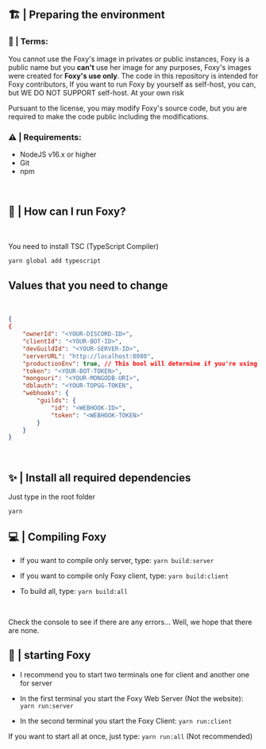 ## 🏗 | Preparing the environment

### 📕 | Terms:
You cannot use the Foxy's image in privates or public instances, Foxy is a public name but you **can't** use her image for any purposes, Foxy's images were created for **Foxy's use only**. The code in this repository is intended for Foxy contributors, If you want to run Foxy by yourself as self-host, you can, but WE DO NOT SUPPORT self-host.
At your own risk

Pursuant to the license, you may modify Foxy's source code, but you are required to make the code public including the modifications.
<br>

### ⚠ | Requirements:

- NodeJS v16.x or higher
- Git
- npm

<br>

## 🤔 | How can I run Foxy?
<br>
<p>You need to install TSC (TypeScript Compiler)</p>

```bash
yarn global add typescript
```

## Values that you need to change
<br>

```json
{
{
    "ownerId": "<YOUR-DISCORD-ID>",
    "clientId": "<YOUR-BOT-ID>",
    "devGuildId": "<YOUR-SERVER-ID>",
    "serverURL": "http://localhost:8080",
    "productionEnv": true, // This bool will determine if you're using experimental version
    "token": "<YOUR-BOT-TOKEN>",
    "mongouri": "<YOUR-MONGODB-URI>",
    "dblauth": "<YOUR-TOPGG-TOKEN",
    "webhooks": {
        "guilds": {
            "id": "<WEBHOOK-ID>",
            "token": "<WEBHOOK-TOKEN>"
        }
    }
}
```
<br>

## ✨ | Install all required dependencies
Just type in the root folder
```bash
yarn
```

## 💻 | Compiling Foxy

- If you want to compile only server, type: `yarn build:server`
- If you want to compile only Foxy client, type: `yarn build:client`

- To build all, type: `yarn build:all`

<br>

<p>Check the console to see if there are any errors... Well, we hope that there are none.</p>

## 🤩 | starting Foxy
- I recommend you to start two terminals one for client and another one for server

- In the first terminal you start the Foxy Web Server (Not the website): `yarn run:server`
- In the second terminal you start the Foxy Client: `yarn run:client`

If you want to start all at once, just type:
`yarn run:all` (Not recommended)
